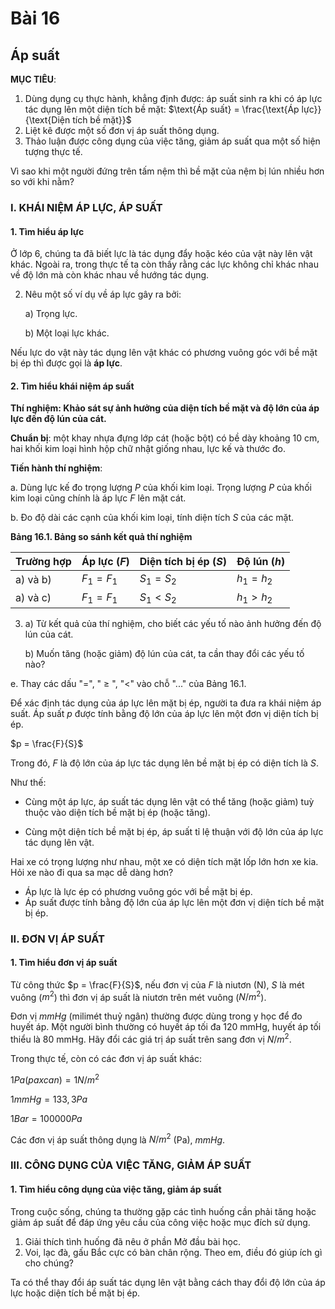 # Bài 16
## Áp suất

**MỤC TIÊU**:

1.  Dùng dụng cụ thực hành, khẳng định được: áp suất sinh ra khi có áp lực tác dụng lên một diện tích bề mặt:
    $\text{Áp suất} = \frac{\text{Áp lực}}{\text{Diện tích bề mặt}}$
2.  Liệt kê được một số đơn vị áp suất thông dụng.
3.  Thảo luận được công dụng của việc tăng, giảm áp suất qua một số hiện tượng thực tế.

Vì sao khi một người đứng trên tấm nệm thì bề mặt của nệm bị lún nhiều hơn so với khi nằm?

### I. KHÁI NIỆM ÁP LỰC, ÁP SUẤT
#### 1. Tìm hiểu áp lực

Ở lớp 6, chúng ta đã biết lực là tác dụng đẩy hoặc kéo của vật này lên vật khác. Ngoài ra, trong thực tế ta còn thấy rằng các lực không chỉ khác nhau về độ lớn mà còn khác nhau về hướng tác dụng.

2.  Nêu một số ví dụ về áp lực gây ra bởi:

    a) Trọng lực.

    b) Một loại lực khác.

Nếu lực do vật này tác dụng lên vật khác có phương vuông góc với bề mặt bị ép thì được gọi là **áp lực**.

#### 2. Tìm hiểu khái niệm áp suất

**Thí nghiệm: Khảo sát sự ảnh hưởng của diện tích bề mặt và độ lớn của áp lực đến độ lún của cát.**

**Chuẩn bị**: một khay nhựa đựng lớp cát (hoặc bột) có bề dày khoảng 10 cm, hai khối kim loại hình hộp chữ nhật giống nhau, lực kế và thước đo.

**Tiến hành thí nghiệm**:

a. Dùng lực kế đo trọng lượng $P$ của khối kim loại. Trọng lượng $P$ của khối kim loại cũng chính là áp lực $F$ lên mặt cát.

b. Đo độ dài các cạnh của khối kim loại, tính diện tích $S$ của các mặt.

**Bảng 16.1. Bảng so sánh kết quả thí nghiệm**

| Trường hợp | Áp lực ($F$) | Diện tích bị ép ($S$) | Độ lún ($h$) |
| :---------- | :----------- | :-------------------- | :----------- |
| a) và b)    | $F_1 = F_1$  | $S_1 = S_2$           | $h_1 = h_2$  |
| a) và c)    | $F_1 = F_1$  | $S_1 < S_2$           | $h_1 > h_2$  |

3.  a) Từ kết quả của thí nghiệm, cho biết các yếu tố nào ảnh hưởng đến độ lún của cát.

    b) Muốn tăng (hoặc giảm) độ lún của cát, ta cần thay đổi các yếu tố nào?

e. Thay các dấu "=", " $\ge$ ", "<" vào chỗ "..." của Bảng 16.1.

Để xác định tác dụng của áp lực lên mặt bị ép, người ta đưa ra khái niệm áp suất. Áp suất $p$ được tính bằng độ lớn của áp lực lên một đơn vị diện tích bị ép.

$p = \frac{F}{S}$

Trong đó, $F$ là độ lớn của áp lực tác dụng lên bề mặt bị ép có diện tích là $S$.

Như thế:

*   Cùng một áp lực, áp suất tác dụng lên vật có thể tăng (hoặc giảm) tuỳ thuộc vào diện tích bề mặt bị ép (hoặc tăng).

*   Cùng một diện tích bề mặt bị ép, áp suất tỉ lệ thuận với độ lớn của áp lực tác dụng lên vật.

Hai xe có trọng lượng như nhau, một xe có diện tích mặt lốp lớn hơn xe kia. Hỏi xe nào đi qua sa mạc dễ dàng hơn?

*   Áp lực là lực ép có phương vuông góc với bề mặt bị ép.
*   Áp suất được tính bằng độ lớn của áp lực lên một đơn vị diện tích bề mặt bị ép.

### II. ĐƠN VỊ ÁP SUẤT
#### 1. Tìm hiểu đơn vị áp suất

Từ công thức $p = \frac{F}{S}$, nếu đơn vị của $F$ là niutơn (N), $S$ là mét vuông ($m^2$) thì đơn vị áp suất là niutơn trên mét vuông ($N/m^2$).

Đơn vị $mmHg$ (milimét thuỷ ngân) thường được dùng trong y học để đo huyết áp. Một người bình thường có huyết áp tối đa 120 mmHg, huyết áp tối thiểu là 80 mmHg. Hãy đổi các giá trị áp suất trên sang đơn vị $N/m^2$.

Trong thực tế, còn có các đơn vị áp suất khác:

$1Pa(paxcan) = 1N/m^2$

$1mmHg = 133,3Pa$

$1Bar = 100000Pa$

Các đơn vị áp suất thông dụng là $N/m^2$ (Pa), $mmHg$.

### III. CÔNG DỤNG CỦA VIỆC TĂNG, GIẢM ÁP SUẤT
#### 1. Tìm hiểu công dụng của việc tăng, giảm áp suất

Trong cuộc sống, chúng ta thường gặp các tình huống cần phải tăng hoặc giảm áp suất để đáp ứng yêu cầu của công việc hoặc mục đích sử dụng.

1.  Giải thích tình huống đã nêu ở phần Mở đầu bài học.
2.  Voi, lạc đà, gấu Bắc cực có bàn chân rộng. Theo em, điều đó giúp ích gì cho chúng?

Ta có thể thay đổi áp suất tác dụng lên vật bằng cách thay đổi độ lớn của áp lực hoặc diện tích bề mặt bị ép.
